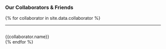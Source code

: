 
### Our Collaborators & Friends


{% for collaborator in site.data.collaborator %}
<hr>
<div id = "{{collaborator.name}}" style="padding-top: 60px; margin-top: -60px;">
<p>{{collaborator.name}}<br>
{% endfor %}

<br>
